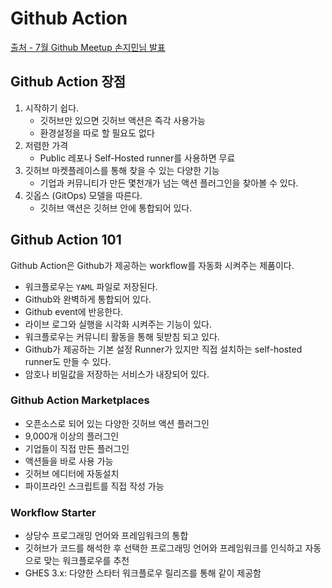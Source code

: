 # Github Action

[출처 - 7월 Github Meetup 손지민님 발표](https://youtu.be/356L7uv_W8Q?t=1773)

## Github Action 장점

1. 시작하기 쉽다.
   - 깃허브만 있으면 깃허브 액션은 즉각 사용가능
   - 환경설정을 따로 할 필요도 없다
2. 저렴한 가격
   - Public 레포나 Self-Hosted runner를 사용하면 무료
3. 깃허브 마켓플레이스를 통해 찾을 수 있는 다양한 기능
   - 기업과 커뮤니티가 만든 몇천개가 넘는 액션 플러그인을 찾아볼 수 있다.
4. 깃옵스 (GitOps) 모델을 따른다.
   - 깃허브 액션은 깃허브 안에 통합되어 있다.

## Github Action 101

Github Action은 Github가 제공하는 workflow를 자동화 시켜주는 제품이다.

- 워크플로우는 `YAML` 파일로 저장된다.
- Github와 완벽하게 통합되어 있다.
- Github event에 반응한다.
- 라이브 로그와 실행을 시각화 시켜주는 기능이 있다.
- 워크플로우는 커뮤니티 활동을 통해 뒷받침 되고 있다.
- Github가 제공하는 기본 설정 Runner가 있지만 직접 설치하는 self-hosted runner도 만들 수 있다.
- 암호나 비밀값을 저장하는 서비스가 내장되어 있다.

### Github Action Marketplaces

- 오픈소스로 되어 있는 다양한 깃허브 액션 플러그인
- 9,000개 이상의 플러그인
- 기업들이 직접 만든 플러그인
- 액션들을 바로 사용 가능
- 깃허브 에디터에 자동설치
- 파이프라인 스크립트를 직접 작성 가능

### Workflow Starter

- 상당수 프로그래밍 언어와 프레임워크의 통합
- 깃허브가 코드를 해석한 후 선택한 프로그래밍 언어와 프레임워크를 인식하고 자동으로 맞는 워크플로우를 추천
- GHES 3.x: 다양한 스타터 워크플로우 릴리즈를 통해 같이 제공함

